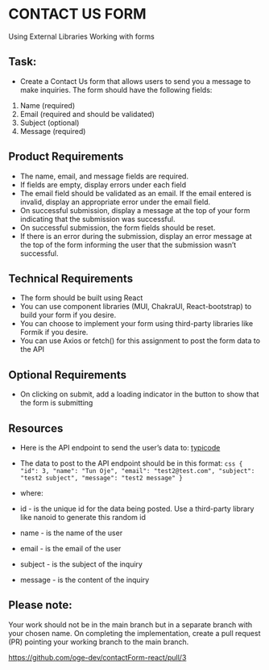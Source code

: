 # CONTACT US FORM

Using External Libraries
Working with forms

## Task:
- Create a Contact Us form that allows users to send you a message to make inquiries. The form should have the following fields:
1. Name (required)
2. Email (required and should be validated)
3. Subject (optional)
4. Message (required)
## Product Requirements 
- The name, email, and message fields are required.
- If fields are empty, display errors under each field
- The email field should be validated as an email. If the email entered is invalid, display an appropriate error under the email field.
- On successful submission, display a message at the top of your form indicating that the submission was successful.
- On successful submission, the form fields should be reset.
- If there is an error during the submission, display an error message at the top of the form informing the user that the submission wasn’t successful.
## Technical Requirements
- The form should be built using React
- You can use component libraries (MUI, ChakraUI, React-bootstrap) to build your form if you desire.
- You can choose to implement your form using third-party libraries like Formik if you desire.
- You can use Axios or fetch() for this assignment to post the form data to the API
## Optional Requirements
- On clicking on submit, add a loading indicator in the button to show that the form is submitting

## Resources
- Here is the API endpoint to send the user’s data to:
[typicode](https://my-json-server.typicode.com/tundeojediran/contacts-api-server/inquiries)

- The data to post to the API endpoint should be in this format:
``css
{
    "id": 3,
    "name": "Tun Oje",
    "email": "test2@test.com",
    "subject": "test2 subject",
    "message": "test2 message"
}
``
- where:
- id - is the unique id for the data being posted. Use a third-party library like nanoid to generate this random id
- name - is the name of the user
- email - is the email of the user
- subject - is the subject of the inquiry 
- message - is the content of the inquiry

## Please note:
Your work should not be in the main branch but in a separate branch with your chosen name.
On completing the implementation, create a pull request (PR) pointing your working branch to the main branch.


https://github.com/oge-dev/contactForm-react/pull/3
